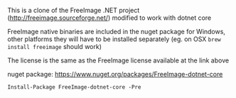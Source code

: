 This is a clone of the FreeImage .NET project (http://freeimage.sourceforge.net/) modified to work with dotnet core

FreeImage native binaries are included in the nuget package for Windows, other platforms they will have to be installed separately (eg. on OSX `brew install freeimage` should work)

The license is the same as the FreeImage license available at the link above

nuget package: https://www.nuget.org/packages/FreeImage-dotnet-core

`Install-Package FreeImage-dotnet-core -Pre`
